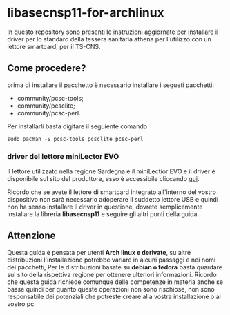 # libasecnsp11-for-archlinux
In questo repository sono presenti le instruzioni aggiornate per installare il driver per lo standard della tessera sanitaria athena per l'utilizzo con un lettore smartcard, per il TS-CNS.
## Come procedere?
prima di installare il pacchetto è necessario installare i segueti pacchetti:
- community/pcsc-tools;
- community/pcsclite;
- community/pcsc-perl.

Per installarli basta digitare il seguiente comando
```
sudo pacman -S pcsc-tools pcsclite pcsc-perl
```
### driver del lettore miniLector EVO
Il lettore utilizzato nella regione Sardegna è il miniLectior EVO e il driver è disponibile sul sito del produttore, esso è accessibile cliccando <a href="https://www.bit4id.com/it/lettore-di-smart-card-minilector-evo/">qui</a>.

Ricordo che se avete il lettore di smartcard integrato all'interno del vostro dispositivo non sarà necessario adoperare il suddetto lettore USB e quindi non ha senso installare il driver in questione, dovrete semplicemente installare la libreria **libasecnsp11** e seguire gli altri punti della guida.
## Attenzione
Questa guida è pensata per utenti **Arch linux e derivate**, su altre distribuzioni l'installazione potrebbe variare in alcuni passaggi e nei nomi dei pacchetti, Per le distribuzioni basate su **debian o fedora** basta quardare sul sito della rispettiva regione per ottenere ulteriori informazioni. Ricordo che questa guida richiede comunque delle competenze in materia anche se basse quindi per quanto queste operazioni non sono rischiose, non sono responsabile dei potenziali che potreste creare alla vostra installazione o al vostro pc.
